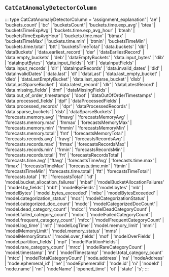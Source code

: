 ## `CatCatAnomalyDetectorColumn`
:::
type CatCatAnomalyDetectorColumn = 'assignment_explanation' | 'ae' | 'buckets.count' | 'bc' | 'bucketsCount' | 'buckets.time.exp_avg' | 'btea' | 'bucketsTimeExpAvg' | 'buckets.time.exp_avg_hour' | 'bteah' | 'bucketsTimeExpAvgHour' | 'buckets.time.max' | 'btmax' | 'bucketsTimeMax' | 'buckets.time.min' | 'btmin' | 'bucketsTimeMin' | 'buckets.time.total' | 'btt' | 'bucketsTimeTotal' | 'data.buckets' | 'db' | 'dataBuckets' | 'data.earliest_record' | 'der' | 'dataEarliestRecord' | 'data.empty_buckets' | 'deb' | 'dataEmptyBuckets' | 'data.input_bytes' | 'dib' | 'dataInputBytes' | 'data.input_fields' | 'dif' | 'dataInputFields' | 'data.input_records' | 'dir' | 'dataInputRecords' | 'data.invalid_dates' | 'did' | 'dataInvalidDates' | 'data.last' | 'dl' | 'dataLast' | 'data.last_empty_bucket' | 'dleb' | 'dataLastEmptyBucket' | 'data.last_sparse_bucket' | 'dlsb' | 'dataLastSparseBucket' | 'data.latest_record' | 'dlr' | 'dataLatestRecord' | 'data.missing_fields' | 'dmf' | 'dataMissingFields' | 'data.out_of_order_timestamps' | 'doot' | 'dataOutOfOrderTimestamps' | 'data.processed_fields' | 'dpf' | 'dataProcessedFields' | 'data.processed_records' | 'dpr' | 'dataProcessedRecords' | 'data.sparse_buckets' | 'dsb' | 'dataSparseBuckets' | 'forecasts.memory.avg' | 'fmavg' | 'forecastsMemoryAvg' | 'forecasts.memory.max' | 'fmmax' | 'forecastsMemoryMax' | 'forecasts.memory.min' | 'fmmin' | 'forecastsMemoryMin' | 'forecasts.memory.total' | 'fmt' | 'forecastsMemoryTotal' | 'forecasts.records.avg' | 'fravg' | 'forecastsRecordsAvg' | 'forecasts.records.max' | 'frmax' | 'forecastsRecordsMax' | 'forecasts.records.min' | 'frmin' | 'forecastsRecordsMin' | 'forecasts.records.total' | 'frt' | 'forecastsRecordsTotal' | 'forecasts.time.avg' | 'ftavg' | 'forecastsTimeAvg' | 'forecasts.time.max' | 'ftmax' | 'forecastsTimeMax' | 'forecasts.time.min' | 'ftmin' | 'forecastsTimeMin' | 'forecasts.time.total' | 'ftt' | 'forecastsTimeTotal' | 'forecasts.total' | 'ft' | 'forecastsTotal' | 'id' | 'model.bucket_allocation_failures' | 'mbaf' | 'modelBucketAllocationFailures' | 'model.by_fields' | 'mbf' | 'modelByFields' | 'model.bytes' | 'mb' | 'modelBytes' | 'model.bytes_exceeded' | 'mbe' | 'modelBytesExceeded' | 'model.categorization_status' | 'mcs' | 'modelCategorizationStatus' | 'model.categorized_doc_count' | 'mcdc' | 'modelCategorizedDocCount' | 'model.dead_category_count' | 'mdcc' | 'modelDeadCategoryCount' | 'model.failed_category_count' | 'mdcc' | 'modelFailedCategoryCount' | 'model.frequent_category_count' | 'mfcc' | 'modelFrequentCategoryCount' | 'model.log_time' | 'mlt' | 'modelLogTime' | 'model.memory_limit' | 'mml' | 'modelMemoryLimit' | 'model.memory_status' | 'mms' | 'modelMemoryStatus' | 'model.over_fields' | 'mof' | 'modelOverFields' | 'model.partition_fields' | 'mpf' | 'modelPartitionFields' | 'model.rare_category_count' | 'mrcc' | 'modelRareCategoryCount' | 'model.timestamp' | 'mt' | 'modelTimestamp' | 'model.total_category_count' | 'mtcc' | 'modelTotalCategoryCount' | 'node.address' | 'na' | 'nodeAddress' | 'node.ephemeral_id' | 'ne' | 'nodeEphemeralId' | 'node.id' | 'ni' | 'nodeId' | 'node.name' | 'nn' | 'nodeName' | 'opened_time' | 'ot' | 'state' | 's';
:::
